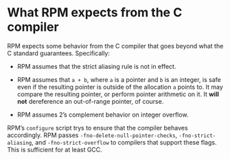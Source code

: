 # What RPM expects from the C compiler

RPM expects some behavior from the C compiler that goes beyond what the
C standard guarantees.  Specifically:

- RPM assumes that the strict aliasing rule is not in effect.

- RPM assumes that `a + b`, where `a` is a pointer and `b` is an
  integer, is safe even if the resulting pointer is outside of the
  allocation `a` points to.  It may compare the resulting pointer, or
  perform pointer arithmetic on it.  It **will not** dereference an
  out-of-range pointer, of course.

- RPM assumes 2’s complement behavior on integer overflow.

RPM’s `configure` script trys to ensure that the compiler behaves
accordingly.  RPM passes `-fno-delete-null-pointer-checks`,
`-fno-strict-aliasing`, and `-fno-strict-overflow` to compilers that
support these flags.  This is sufficient for at least GCC.
